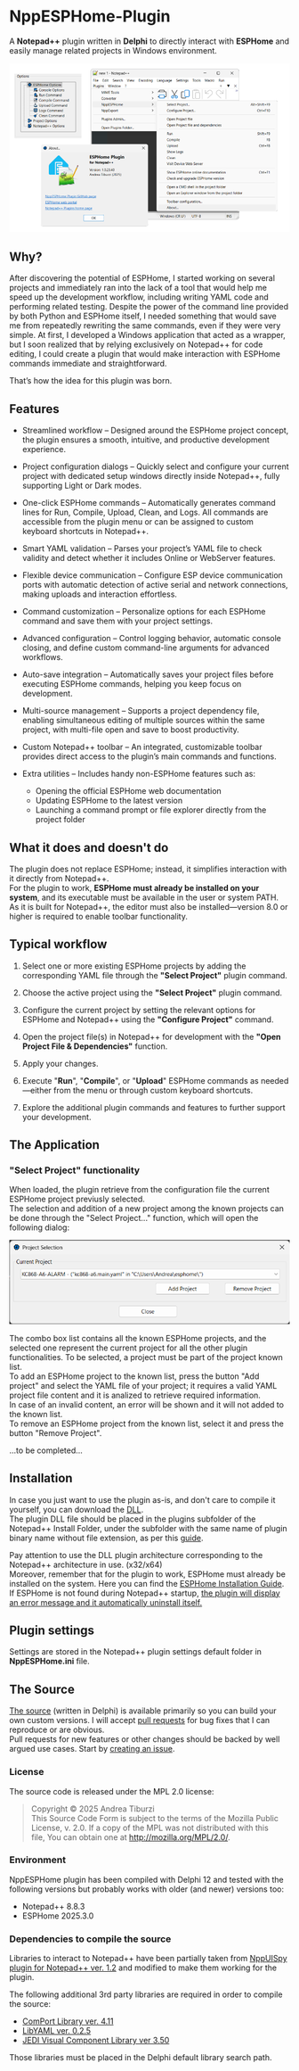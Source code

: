 # NppESPHome-Plugin

A **Notepad++** plugin written in **Delphi** to directly interact with **ESPHome** and easily manage related projects in Windows environment.

![NppESPHome in action](Art/NppESPHome.png)

## Why?

After discovering the potential of ESPHome, I started working on several projects and immediately ran into the lack of a tool that would help me speed up the development workflow, including writing YAML code and performing related testing.
Despite the power of the command line provided by both Python and ESPHome itself, I needed something that would save me from repeatedly rewriting the same commands, even if they were very simple.
At first, I developed a Windows application that acted as a wrapper, but I soon realized that by relying exclusively on Notepad++ for code editing, I could create a plugin that would make interaction with ESPHome commands immediate and straightforward.

That’s how the idea for this plugin was born.

## Features

* Streamlined workflow – Designed around the ESPHome project concept, the plugin ensures a smooth, intuitive, and productive development experience.

* Project configuration dialogs – Quickly select and configure your current project with dedicated setup windows directly inside Notepad++, fully supporting Light or Dark modes.

* One-click ESPHome commands – Automatically generates command lines for Run, Compile, Upload, Clean, and Logs. All commands are accessible from the plugin menu or can be assigned to custom keyboard shortcuts in Notepad++.

* Smart YAML validation – Parses your project’s YAML file to check validity and detect whether it includes Online or WebServer features.

* Flexible device communication – Configure ESP device communication ports with automatic detection of active serial and network connections, making uploads and interaction effortless.

* Command customization – Personalize options for each ESPHome command and save them with your project settings.

* Advanced configuration – Control logging behavior, automatic console closing, and define custom command-line arguments for advanced workflows.

* Auto-save integration – Automatically saves your project files before executing ESPHome commands, helping you keep focus on development.

* Multi-source management – Supports a project dependency file, enabling simultaneous editing of multiple sources within the same project, with multi-file open and save to boost productivity.

* Custom Notepad++ toolbar – An integrated, customizable toolbar provides direct access to the plugin’s main commands and functions.

* Extra utilities – Includes handy non-ESPHome features such as:
    - Opening the official ESPHome web documentation
    - Updating ESPHome to the latest version
    - Launching a command prompt or file explorer directly from the project folder

## What it does and doesn't do

The plugin does not replace ESPHome; instead, it simplifies interaction with it directly from Notepad++.  
For the plugin to work, **ESPHome must already be installed on your system**, and its executable must be available in the user or system PATH.  
As it is built for Notepad++, the editor must also be installed—version 8.0 or higher is required to enable toolbar functionality.

## Typical workflow

1.   Select one or more existing ESPHome projects by adding the corresponding YAML file through the **"Select Project"** plugin command.
    
2.   Choose the active project using the **"Select Project"** plugin command.
    
3.   Configure the current project by setting the relevant options for ESPHome and Notepad++ using the **"Configure Project"** command.
    
4.   Open the project file(s) in Notepad++ for development with the **"Open Project File & Dependencies"** function.
    
5.   Apply your changes.
    
6.   Execute "**Run**", "**Compile**", or "**Upload**" ESPHome commands as needed—either from the menu or through custom keyboard shortcuts.
    
7.   Explore the additional plugin commands and features to further support your development.

## The Application

### "Select Project" functionality

When loaded, the plugin retrieve from the configuration file the current ESPHome project previusly selected.<br/>
The selection and addition of a new project among the known projects can be done through the "Select Project..." function, which will open the following dialog:

![Select Project](Art/select.png)

The combo box list contains all the known ESPHome projects, and the selected one represent the current project for all the other plugin functionalities. To be selected, a project must be part of the project known list.<br/>
To add an ESPHome project to the known list, press the button "Add project" and select the YAML file of your project; it requires a valid YAML project file content and it is analized to retrieve required information.<br/>
In case of an invalid content, an error will be shown and it will not added to the known list.<br/>
To remove an ESPHome project from the known list, select it and press the button "Remove Project".


...to be completed...


## Installation

In case you just want to use the plugin as-is, and don't care to compile it yourself, you can download the [DLL](https://github.com/atiburzi/NppESPHome-Plugin/tree/main/Bin).<br/>
The plugin DLL file should be placed in the plugins subfolder of the Notepad++ Install Folder, under the subfolder with the same name of plugin binary name without file extension, as per this [guide](https://npp-user-manual.org/docs/plugins/#install-plugin-manually).<br/>

Pay attention to use the DLL plugin architecture corresponding to the Notepad++ architecture in use. (x32/x64)<br/>
Moreover, remember that for the plugin to work, ESPHome must already be installed on the system. 
Here you can find the [ESPHome Installation Guide](https://www.esphome.io/guides/installing_esphome/).
If ESPHome is not found during Notepad++ startup, <ins>the plugin will display an error message and it automatically uninstall itself.</ins><br/>

## Plugin settings
Settings are stored in the Notepad++ plugin settings default folder in **NppESPHome.ini** file.

## The Source
[The source](https://github.com/atiburzi/NppESPHome-Plugin/tree/main/Source) (written in Delphi) is available primarily so you can build your own custom versions.
I will accept [pull requests](https://github.com/atiburzi/NppESPHome-Plugin/pulls) for bug fixes that I can reproduce or are obvious.  
Pull requests for new features or other changes should be backed by well argued use cases. 
Start by [creating an issue](https://github.com/atiburzi/NppESPHome-Plugin/issues).

### License
The source code is released under the MPL 2.0 license:
> Copyright © 2025 Andrea Tiburzi  
> This Source Code Form is subject to the terms of the Mozilla Public  
> License, v. 2.0. If a copy of the MPL was not distributed with this  
> file, You can obtain one at http://mozilla.org/MPL/2.0/.

### Environment
NppESPHome plugin has been compiled with Delphi 12 and tested with the following versions but probably works with older (and newer) versions too:
  * Notepad++ 8.8.3
  * ESPHome 2025.3.0

### Dependencies to compile the source
Libraries to interact to Notepad++ have been partially taken from [NppUISpy plugin for Notepad++ ver. 1.2](https://github.com/dinkumoil/NppUISpy/tree/master/src/Lib) and modified to make them working for the plugin.

The following additional 3rd party libraries are required in order to compile the source:
  * [ComPort Library ver. 4.11](http://comport.sf.net/)
  * [LibYAML ver. 0.2.5](https://github.com/yaml/libyaml)
  * [JEDI Visual Component Library ver 3.50](https://github.com/project-jedi/jvcl)

Those libraries must be placed in the Delphi default library search path.